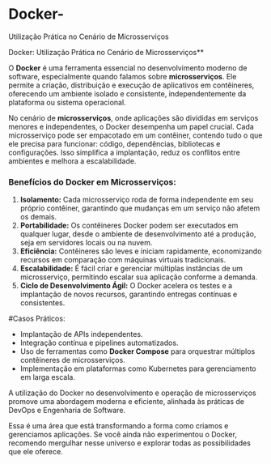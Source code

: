 # Docker-
Utilização Prática no Cenário de Microsserviços

Docker: Utilização Prática no Cenário de Microsserviços**

O **Docker** é uma ferramenta essencial no desenvolvimento moderno de software, especialmente quando falamos sobre **microsserviços**. Ele permite a criação, distribuição e execução de aplicativos em contêineres, oferecendo um ambiente isolado e consistente, independentemente da plataforma ou sistema operacional.

No cenário de **microsserviços**, onde aplicações são divididas em serviços menores e independentes, o Docker desempenha um papel crucial. Cada microsserviço pode ser empacotado em um contêiner, contendo tudo o que ele precisa para funcionar: código, dependências, bibliotecas e configurações. Isso simplifica a implantação, reduz os conflitos entre ambientes e melhora a escalabilidade.

### **Benefícios do Docker em Microsserviços:**
1. **Isolamento:** Cada microsserviço roda de forma independente em seu próprio contêiner, garantindo que mudanças em um serviço não afetem os demais.
2. **Portabilidade:** Os contêineres Docker podem ser executados em qualquer lugar, desde o ambiente de desenvolvimento até a produção, seja em servidores locais ou na nuvem.
3. **Eficiência:** Contêineres são leves e iniciam rapidamente, economizando recursos em comparação com máquinas virtuais tradicionais.
4. **Escalabilidade:** É fácil criar e gerenciar múltiplas instâncias de um microsserviço, permitindo escalar sua aplicação conforme a demanda.
5. **Ciclo de Desenvolvimento Ágil:** O Docker acelera os testes e a implantação de novos recursos, garantindo entregas contínuas e consistentes.

#Casos Práticos:
- Implantação de APIs independentes.
- Integração contínua e pipelines automatizados.
- Uso de ferramentas como **Docker Compose** para orquestrar múltiplos contêineres de microsserviços.
- Implementação em plataformas como Kubernetes para gerenciamento em larga escala.

A utilização do Docker no desenvolvimento e operação de microsserviços promove uma abordagem moderna e eficiente, alinhada às práticas de DevOps e Engenharia de Software. 

Essa é uma área que está transformando a forma como criamos e gerenciamos aplicações. Se você ainda não experimentou o Docker, recomendo mergulhar nesse universo e explorar todas as possibilidades que ele oferece.  
